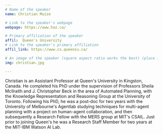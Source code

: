 ```yaml
---
# Name of the speaker
name: Christian Muise

# Link to the speaker's webpage
webpage: https://www.haz.ca/

# Primary affiliation of the speaker
affil:  Queen's University
# Link to the speaker's primary affiliation
affil_link: https://www.cs.queensu.ca/

# An image of the speaker (square aspect ratio works the best) (place in the `assets/img/speakers` directory)
img: christian.jpg

---
```


<!-- Whatever you write below will show up as the speaker's bio -->

Christian is an Assistant Professor at Queen's University in Kingston, Canada. He completed his PhD under the supervision of Professors Sheila McIlraith and J. Christopher Beck in the area of Automated Planning, with the Knowledge Representation and Reasoning Group at the University of Toronto. Following his PhD, he was a post-doc for two years with the University of Melbourne's Agentlab studying techniques for multi-agent planning with a project on human-agent collaboration, and then subsequently a Research Fellow with the MERS group at MIT's CSAIL. Just prior to joining Queen's he was a Research Staff Member for two years at the MIT-IBM Watson AI Lab.